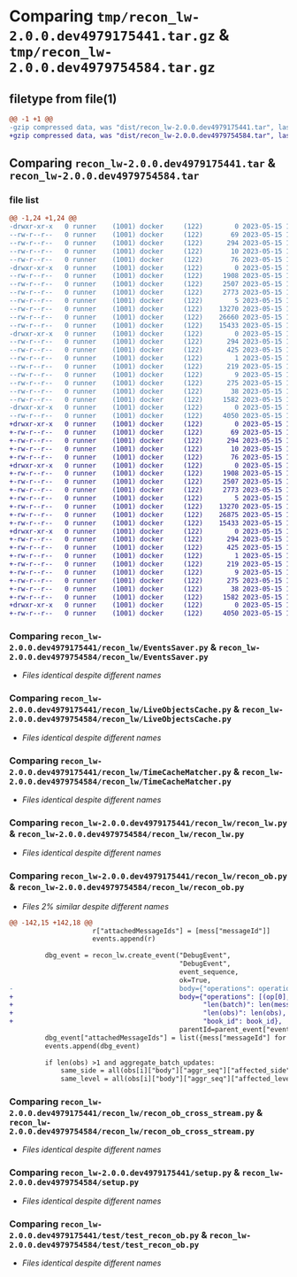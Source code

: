 # Comparing `tmp/recon_lw-2.0.0.dev4979175441.tar.gz` & `tmp/recon_lw-2.0.0.dev4979754584.tar.gz`

## filetype from file(1)

```diff
@@ -1 +1 @@
-gzip compressed data, was "dist/recon_lw-2.0.0.dev4979175441.tar", last modified: Mon May 15 10:16:15 2023, max compression
+gzip compressed data, was "dist/recon_lw-2.0.0.dev4979754584.tar", last modified: Mon May 15 11:23:29 2023, max compression
```

## Comparing `recon_lw-2.0.0.dev4979175441.tar` & `recon_lw-2.0.0.dev4979754584.tar`

### file list

```diff
@@ -1,24 +1,24 @@
-drwxr-xr-x   0 runner    (1001) docker     (122)        0 2023-05-15 10:16:15.000000 recon_lw-2.0.0.dev4979175441/
--rw-r--r--   0 runner    (1001) docker     (122)       69 2023-05-15 10:15:36.000000 recon_lw-2.0.0.dev4979175441/MANIFEST.in
--rw-r--r--   0 runner    (1001) docker     (122)      294 2023-05-15 10:16:15.000000 recon_lw-2.0.0.dev4979175441/PKG-INFO
--rw-r--r--   0 runner    (1001) docker     (122)       10 2023-05-15 10:15:36.000000 recon_lw-2.0.0.dev4979175441/README.md
--rw-r--r--   0 runner    (1001) docker     (122)       76 2023-05-15 10:15:58.000000 recon_lw-2.0.0.dev4979175441/package_info.json
-drwxr-xr-x   0 runner    (1001) docker     (122)        0 2023-05-15 10:16:15.000000 recon_lw-2.0.0.dev4979175441/recon_lw/
--rw-r--r--   0 runner    (1001) docker     (122)     1908 2023-05-15 10:15:36.000000 recon_lw-2.0.0.dev4979175441/recon_lw/EventsSaver.py
--rw-r--r--   0 runner    (1001) docker     (122)     2507 2023-05-15 10:15:36.000000 recon_lw-2.0.0.dev4979175441/recon_lw/LiveObjectsCache.py
--rw-r--r--   0 runner    (1001) docker     (122)     2773 2023-05-15 10:15:36.000000 recon_lw-2.0.0.dev4979175441/recon_lw/TimeCacheMatcher.py
--rw-r--r--   0 runner    (1001) docker     (122)        5 2023-05-15 10:15:36.000000 recon_lw-2.0.0.dev4979175441/recon_lw/__init__.py
--rw-r--r--   0 runner    (1001) docker     (122)    13270 2023-05-15 10:15:36.000000 recon_lw-2.0.0.dev4979175441/recon_lw/recon_lw.py
--rw-r--r--   0 runner    (1001) docker     (122)    26660 2023-05-15 10:15:36.000000 recon_lw-2.0.0.dev4979175441/recon_lw/recon_ob.py
--rw-r--r--   0 runner    (1001) docker     (122)    15433 2023-05-15 10:15:36.000000 recon_lw-2.0.0.dev4979175441/recon_lw/recon_ob_cross_stream.py
-drwxr-xr-x   0 runner    (1001) docker     (122)        0 2023-05-15 10:16:15.000000 recon_lw-2.0.0.dev4979175441/recon_lw.egg-info/
--rw-r--r--   0 runner    (1001) docker     (122)      294 2023-05-15 10:16:15.000000 recon_lw-2.0.0.dev4979175441/recon_lw.egg-info/PKG-INFO
--rw-r--r--   0 runner    (1001) docker     (122)      425 2023-05-15 10:16:15.000000 recon_lw-2.0.0.dev4979175441/recon_lw.egg-info/SOURCES.txt
--rw-r--r--   0 runner    (1001) docker     (122)        1 2023-05-15 10:16:15.000000 recon_lw-2.0.0.dev4979175441/recon_lw.egg-info/dependency_links.txt
--rw-r--r--   0 runner    (1001) docker     (122)      219 2023-05-15 10:16:15.000000 recon_lw-2.0.0.dev4979175441/recon_lw.egg-info/requires.txt
--rw-r--r--   0 runner    (1001) docker     (122)        9 2023-05-15 10:16:15.000000 recon_lw-2.0.0.dev4979175441/recon_lw.egg-info/top_level.txt
--rw-r--r--   0 runner    (1001) docker     (122)      275 2023-05-15 10:15:36.000000 recon_lw-2.0.0.dev4979175441/requirements.txt
--rw-r--r--   0 runner    (1001) docker     (122)       38 2023-05-15 10:16:15.000000 recon_lw-2.0.0.dev4979175441/setup.cfg
--rw-r--r--   0 runner    (1001) docker     (122)     1582 2023-05-15 10:15:36.000000 recon_lw-2.0.0.dev4979175441/setup.py
-drwxr-xr-x   0 runner    (1001) docker     (122)        0 2023-05-15 10:16:15.000000 recon_lw-2.0.0.dev4979175441/test/
--rw-r--r--   0 runner    (1001) docker     (122)     4050 2023-05-15 10:15:36.000000 recon_lw-2.0.0.dev4979175441/test/test_recon_ob.py
+drwxr-xr-x   0 runner    (1001) docker     (122)        0 2023-05-15 11:23:29.000000 recon_lw-2.0.0.dev4979754584/
+-rw-r--r--   0 runner    (1001) docker     (122)       69 2023-05-15 11:22:39.000000 recon_lw-2.0.0.dev4979754584/MANIFEST.in
+-rw-r--r--   0 runner    (1001) docker     (122)      294 2023-05-15 11:23:29.000000 recon_lw-2.0.0.dev4979754584/PKG-INFO
+-rw-r--r--   0 runner    (1001) docker     (122)       10 2023-05-15 11:22:39.000000 recon_lw-2.0.0.dev4979754584/README.md
+-rw-r--r--   0 runner    (1001) docker     (122)       76 2023-05-15 11:23:06.000000 recon_lw-2.0.0.dev4979754584/package_info.json
+drwxr-xr-x   0 runner    (1001) docker     (122)        0 2023-05-15 11:23:29.000000 recon_lw-2.0.0.dev4979754584/recon_lw/
+-rw-r--r--   0 runner    (1001) docker     (122)     1908 2023-05-15 11:22:39.000000 recon_lw-2.0.0.dev4979754584/recon_lw/EventsSaver.py
+-rw-r--r--   0 runner    (1001) docker     (122)     2507 2023-05-15 11:22:39.000000 recon_lw-2.0.0.dev4979754584/recon_lw/LiveObjectsCache.py
+-rw-r--r--   0 runner    (1001) docker     (122)     2773 2023-05-15 11:22:39.000000 recon_lw-2.0.0.dev4979754584/recon_lw/TimeCacheMatcher.py
+-rw-r--r--   0 runner    (1001) docker     (122)        5 2023-05-15 11:22:39.000000 recon_lw-2.0.0.dev4979754584/recon_lw/__init__.py
+-rw-r--r--   0 runner    (1001) docker     (122)    13270 2023-05-15 11:22:39.000000 recon_lw-2.0.0.dev4979754584/recon_lw/recon_lw.py
+-rw-r--r--   0 runner    (1001) docker     (122)    26875 2023-05-15 11:22:39.000000 recon_lw-2.0.0.dev4979754584/recon_lw/recon_ob.py
+-rw-r--r--   0 runner    (1001) docker     (122)    15433 2023-05-15 11:22:39.000000 recon_lw-2.0.0.dev4979754584/recon_lw/recon_ob_cross_stream.py
+drwxr-xr-x   0 runner    (1001) docker     (122)        0 2023-05-15 11:23:29.000000 recon_lw-2.0.0.dev4979754584/recon_lw.egg-info/
+-rw-r--r--   0 runner    (1001) docker     (122)      294 2023-05-15 11:23:29.000000 recon_lw-2.0.0.dev4979754584/recon_lw.egg-info/PKG-INFO
+-rw-r--r--   0 runner    (1001) docker     (122)      425 2023-05-15 11:23:29.000000 recon_lw-2.0.0.dev4979754584/recon_lw.egg-info/SOURCES.txt
+-rw-r--r--   0 runner    (1001) docker     (122)        1 2023-05-15 11:23:29.000000 recon_lw-2.0.0.dev4979754584/recon_lw.egg-info/dependency_links.txt
+-rw-r--r--   0 runner    (1001) docker     (122)      219 2023-05-15 11:23:29.000000 recon_lw-2.0.0.dev4979754584/recon_lw.egg-info/requires.txt
+-rw-r--r--   0 runner    (1001) docker     (122)        9 2023-05-15 11:23:29.000000 recon_lw-2.0.0.dev4979754584/recon_lw.egg-info/top_level.txt
+-rw-r--r--   0 runner    (1001) docker     (122)      275 2023-05-15 11:22:39.000000 recon_lw-2.0.0.dev4979754584/requirements.txt
+-rw-r--r--   0 runner    (1001) docker     (122)       38 2023-05-15 11:23:29.000000 recon_lw-2.0.0.dev4979754584/setup.cfg
+-rw-r--r--   0 runner    (1001) docker     (122)     1582 2023-05-15 11:22:39.000000 recon_lw-2.0.0.dev4979754584/setup.py
+drwxr-xr-x   0 runner    (1001) docker     (122)        0 2023-05-15 11:23:29.000000 recon_lw-2.0.0.dev4979754584/test/
+-rw-r--r--   0 runner    (1001) docker     (122)     4050 2023-05-15 11:22:39.000000 recon_lw-2.0.0.dev4979754584/test/test_recon_ob.py
```

### Comparing `recon_lw-2.0.0.dev4979175441/recon_lw/EventsSaver.py` & `recon_lw-2.0.0.dev4979754584/recon_lw/EventsSaver.py`

 * *Files identical despite different names*

### Comparing `recon_lw-2.0.0.dev4979175441/recon_lw/LiveObjectsCache.py` & `recon_lw-2.0.0.dev4979754584/recon_lw/LiveObjectsCache.py`

 * *Files identical despite different names*

### Comparing `recon_lw-2.0.0.dev4979175441/recon_lw/TimeCacheMatcher.py` & `recon_lw-2.0.0.dev4979754584/recon_lw/TimeCacheMatcher.py`

 * *Files identical despite different names*

### Comparing `recon_lw-2.0.0.dev4979175441/recon_lw/recon_lw.py` & `recon_lw-2.0.0.dev4979754584/recon_lw/recon_lw.py`

 * *Files identical despite different names*

### Comparing `recon_lw-2.0.0.dev4979175441/recon_lw/recon_ob.py` & `recon_lw-2.0.0.dev4979754584/recon_lw/recon_ob.py`

 * *Files 2% similar despite different names*

```diff
@@ -142,15 +142,18 @@
                     r["attachedMessageIds"] = [mess["messageId"]]
                     events.append(r)
         
         dbg_event = recon_lw.create_event("DebugEvent",
                                           "DebugEvent",
                                           event_sequence,
                                           ok=True,
-                                          body={"operations": operations, "len(obs)": len(obs), "book_id": book_id},
+                                          body={"operations": [(op[0], op[2]["messageId"]) for op in operations],
+                                                "len(batch)": len(mess_batch),
+                                                "len(obs)": len(obs),
+                                                "book_id": book_id},
                                           parentId=parent_event["eventId"])
         dbg_event["attachedMessageIds"] = list({mess["messageId"] for mess in mess_batch})
         events.append(dbg_event)
 
         if len(obs) >1 and aggregate_batch_updates:
             same_side = all(obs[i]["body"]["aggr_seq"]["affected_side"] == obs[0]["body"]["aggr_seq"]["affected_side"] for i in range(1, len(obs)))
             same_level = all(obs[i]["body"]["aggr_seq"]["affected_level"] == obs[0]["body"]["aggr_seq"]["affected_level"] for i in range(1, len(obs)))
```

### Comparing `recon_lw-2.0.0.dev4979175441/recon_lw/recon_ob_cross_stream.py` & `recon_lw-2.0.0.dev4979754584/recon_lw/recon_ob_cross_stream.py`

 * *Files identical despite different names*

### Comparing `recon_lw-2.0.0.dev4979175441/setup.py` & `recon_lw-2.0.0.dev4979754584/setup.py`

 * *Files identical despite different names*

### Comparing `recon_lw-2.0.0.dev4979175441/test/test_recon_ob.py` & `recon_lw-2.0.0.dev4979754584/test/test_recon_ob.py`

 * *Files identical despite different names*

